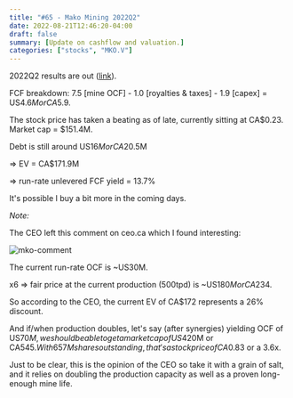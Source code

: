 ```yaml
---
title: "#65 - Mako Mining 2022Q2"
date: 2022-08-21T12:46:20-04:00
draft: false
summary: [Update on cashflow and valuation.]
categories: ["stocks", "MKO.V"]
---
```


2022Q2 results are out ([link](https://ceo.ca/@newswire/mako-mining-provides-q2-2022-financial-results)).

FCF breakdown: 7.5 [mine OCF] - 1.0 [royalties & taxes] - 1.9 [capex] = US$4.6M or CA$5.9.

The stock price has taken a beating as of late, currently sitting at CA$0.23. Market cap = $151.4M.

Debt is still around US$16M or CA$20.5M

=> EV = CA$171.9M

=> run-rate unlevered FCF yield = 13.7%

It's possible I buy a bit more in the coming days.

_Note:_ 

The CEO left this comment on ceo.ca which I found interesting:

![mko-comment](/images/mko-comment.png)

The current run-rate OCF is ~US30M. 

x6 => fair price at the current production (500tpd) is ~US$180M or CA$234.

So according to the CEO, the current EV of CA$172 represents a 26% discount. 

And if/when production doubles, let's say (after synergies) yielding OCF of US$70M, we should be able to get a market cap of US$420M or CA$545. With 657M shares outstanding, that's a stock price of CA$0.83 or a 3.6x.

Just to be clear, this is the opinion of the CEO so take it with a grain of salt, and it relies on doubling the production capacity as well as a proven long-enough mine life.

